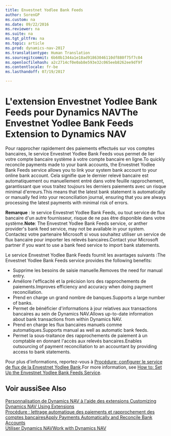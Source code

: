 ```yaml
---
title: Envestnet Yodlee Bank Feeds
author: SorenGP
ms.custom: na
ms.date: 09/22/2016
ms.reviewer: na
ms.suite: na
ms.tgt_pltfrm: na
ms.topic: article
ms.prod: dynamics-nav-2017
ms.translationtype: Human Translation
ms.sourcegitcommit: 6b60b1344a1e18ad91863046110df880f75f7c04
ms.openlocfilehash: a2c2714cf0e0ab8e593e32c065eeb8262ee9df9f
ms.contentlocale: fr-be
ms.lasthandoff: 07/19/2017

---
```


# <a name="the-envestnet-yodlee-bank-feeds-extension-to-dynamics-nav"></a><span data-ttu-id="fb1f7-102">L'extension Envestnet Yodlee Bank Feeds pour Dynamics NAV</span><span class="sxs-lookup"><span data-stu-id="fb1f7-102">The Envestnet Yodlee Bank Feeds Extension to Dynamics NAV</span></span>
<span data-ttu-id="fb1f7-103">Pour rapprocher rapidement des paiements effectués sur vos comptes bancaires, le service Envestnet Yodlee Bank Feeds vous permet de lier votre compte bancaire système à votre compte bancaire en ligne.</span><span class="sxs-lookup"><span data-stu-id="fb1f7-103">To quickly reconcile payments made to your bank accounts, the Envestnet Yodlee Bank Feeds service allows you to link your system bank account to your online bank account.</span></span> <span data-ttu-id="fb1f7-104">Cela signifie que le dernier relevé bancaire est automatiquement ou manuellement entré dans votre feuille rapprochement, garantissant que vous traitez toujours les derniers paiements avec un risque minimal d'erreurs.</span><span class="sxs-lookup"><span data-stu-id="fb1f7-104">This means that the latest bank statement is automatically or manually fed into your reconciliation journal, ensuring that you are always processing the latest payments with minimal risk of errors.</span></span>

<span data-ttu-id="fb1f7-105">**Remarque** : le service Envestnet Yodlee Bank Feeds, ou tout service de flux bancaire d'un autre fournisseur, risque de ne pas être disponible dans votre système.</span><span class="sxs-lookup"><span data-stu-id="fb1f7-105">**Note**: The Envestnet Yodlee Bank Feeds service, or anther provider's bank feed service, may not be available in your system.</span></span> <span data-ttu-id="fb1f7-106">Contactez votre partenaire Microsoft si vous souhaitez utiliser un service de flux bancaire pour importer les relevés bancaires.</span><span class="sxs-lookup"><span data-stu-id="fb1f7-106">Contact your Microsoft partner if you want to use a bank feed service to import bank statements.</span></span>

<span data-ttu-id="fb1f7-107">Le service Envestnet Yodlee Bank Feeds fournit les avantages suivants :</span><span class="sxs-lookup"><span data-stu-id="fb1f7-107">The Envestnet Yodlee Bank Feeds service provides the following benefits:</span></span>

- <span data-ttu-id="fb1f7-108">Supprime les besoins de saisie manuelle.</span><span class="sxs-lookup"><span data-stu-id="fb1f7-108">Removes the need for manual entry.</span></span>
- <span data-ttu-id="fb1f7-109">Améliore l'efficacité et la précision lors des rapprochements de paiements.</span><span class="sxs-lookup"><span data-stu-id="fb1f7-109">Improves efficiency and accuracy when doing payment reconciliation.</span></span>
- <span data-ttu-id="fb1f7-110">Prend en charge un grand nombre de banques.</span><span class="sxs-lookup"><span data-stu-id="fb1f7-110">Supports a large number of banks.</span></span>
- <span data-ttu-id="fb1f7-111">Permet de bénéficier d'informations à jour relatives aux transactions bancaires au sein de Dynamics NAV.</span><span class="sxs-lookup"><span data-stu-id="fb1f7-111">Allows up-to-date information about bank transactions from within Dynamics NAV.</span></span>
- <span data-ttu-id="fb1f7-112">Prend en charge les flux bancaires manuels comme automatiques.</span><span class="sxs-lookup"><span data-stu-id="fb1f7-112">Supports manual as well as automatic bank feeds.</span></span>
- <span data-ttu-id="fb1f7-113">Permet la sous-traitance des rapprochements de paiement à un comptable en donnant l'accès aux relevés bancaires.</span><span class="sxs-lookup"><span data-stu-id="fb1f7-113">Enables outsourcing of payment reconciliation to an accountant by providing access to bank statements.</span></span>

<span data-ttu-id="fb1f7-114">Pour plus d'informations, reportez-vous à [Procédure: configurer le service de flux de la Envestnet Yodlee Bank](bank-how-setup-bank-statement-service.md).</span><span class="sxs-lookup"><span data-stu-id="fb1f7-114">For more information, see [How to: Set Up the Envestnet Yodlee Bank Feeds Service](bank-how-setup-bank-statement-service.md).</span></span>

## <a name="see-also"></a><span data-ttu-id="fb1f7-115">Voir aussi</span><span class="sxs-lookup"><span data-stu-id="fb1f7-115">See Also</span></span>  
<span data-ttu-id="fb1f7-116">[Personnalisation de Dynamics NAV à l'aide des extensions ](ui-extensions.md)  </span><span class="sxs-lookup"><span data-stu-id="fb1f7-116">[Customizing Dynamics NAV Using Extensions ](ui-extensions.md)  </span></span>  
[<span data-ttu-id="fb1f7-117">Procédure : lettrage automatique des paiements et rapprochement des comptes bancaires</span><span class="sxs-lookup"><span data-stu-id="fb1f7-117">Apply Payments Automatically and Reconcile Bank Accounts</span></span>](receivables-apply-payments-auto-reconcile-bank-accounts.md)  
[<span data-ttu-id="fb1f7-118">Utiliser Dynamics NAV</span><span class="sxs-lookup"><span data-stu-id="fb1f7-118">Work with Dynamics NAV</span></span>](ui-work-product.md)

